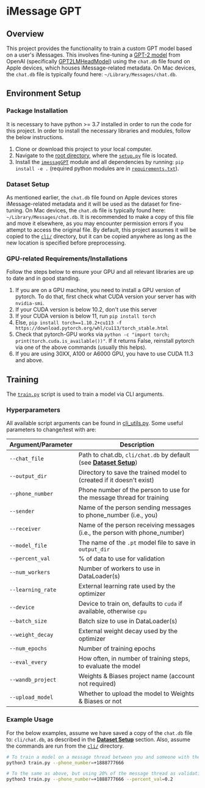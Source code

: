 # iMessage GPT

## Overview
This project provides the functionality to train a custom GPT model based on a user's iMessages. This involves fine-tuning a [GPT-2 model](https://huggingface.co/docs/transformers/model_doc/gpt2) from OpenAI (specifically [GPT2LMHeadModel](https://huggingface.co/docs/transformers/model_doc/gpt2#transformers.GPT2LMHeadModel)) using the `chat.db` file found on Apple devices, which houses iMessage-related metadata. On Mac devices, the `chat.db` file is typically found here: `~/Library/Messages/chat.db`.

## Environment Setup
### Package Installation
It is necessary to have python >= 3.7 installed in order to run the code for this project. In order to install the necessary libraries and modules, follow the below instructions.

1. Clone or download this project to your local computer.
2. Navigate to the [root directory](https://github.com/lewisc4/imessaGPT), where the [`setup.py`](/setup.py) file is located.
3. Install the [`imessagGPT`](/imessaGPT) module and all dependencies by running: `pip install -e .` (required python modules are in [`requirements.txt`](/requirements.txt)).

### Dataset Setup
As mentioned earlier, the `chat.db` file found on Apple devices stores iMessage-related metadata and it will be used as the dataset for fine-tuning. On Mac devices, the `chat.db` file is typically found here: `~/Library/Messages/chat.db`. It is recommended to make a copy of this file and move it elsewhere, as you may encounter permission errors if you attempt to access the original file. By default, this project assumes it will be copied to the [`cli/`](/cli) directory, but it can be copied anywhere as long as the new location is specified before preprocessing.

### GPU-related Requirements/Installations
Follow the steps below to ensure your GPU and all relevant libraries are up to date and in good standing.

1. If you are on a GPU machine, you need to install a GPU version of pytorch. To do that, first check what CUDA version your server has with `nvidia-smi`.
2. If your CUDA version is below 10.2, don't use this server
3. If your CUDA version is below 11, run `pip install torch`
4. Else, `pip install torch==1.10.2+cu113 -f https://download.pytorch.org/whl/cu113/torch_stable.html`
5. Check that pytorch-GPU works via `python -c "import torch; print(torch.cuda.is_available())"`. If it returns False, reinstall pytorch via one of the above commands (usually this helps).
6. If you are using 30XX, A100 or A6000 GPU, you have to use CUDA 11.3 and above.

## Training
The [`train.py`](/cli/train.py) script is used to train a model via CLI arguments.

### Hyperparameters
All available script arguments can be found in [cli_utils.py](/imessaGPT/cli_utils.py). Some useful parameters to change/test with are:

| Argument/Parameter     | Description                                                                                                                                                               |
|------------------------|---------------------------------------------------------------------------------------------------------------------------------------------------------------------------|
| `--chat_file`          | Path to chat.db, `cli/chat.db` by default (see [**Dataset Setup**](https://github.com/lewisc4/imessaGPT/blob/main/README.md#dataset-setup))                               |
| `--output_dir`         | Directory to save the trained model to (created if it doesn't exist)                                                                                                      |
| `--phone_number`       | Phone number of the person to use for the message thread for training                                                                                                     |
| `--sender`             | Name of the person sending messages to phone_number (i.e., you)                                                                                                           |
| `--receiver`           | Name of the person receiving messages (i.e., the person with phone_number)                                                                                                |
| `--model_file`         | The name of the `.pt` model file to save in `output_dir`                                                                                                                  |
| `--percent_val`        | % of data to use for validation                                                                                                                                           |
| `--num_workers`        | Number of workers to use in DataLoader(s)                                                                                                                                 |
| `--learning_rate`      | External learning rate used by the optimizer                                                                                                                              |
| `--device`             | Device to train on, defaults to `cuda` if available, otherwise `cpu`                                                                                                      |
| `--batch_size`         | Batch size to use in DataLoader(s)                                                                                                                                        |
| `--weight_decay`       | External weight decay used by the optimizer                                                                                                                               |
| `--num_epochs`         | Number of training epochs                                                                                                                                                 |
| `--eval_every`         | How often, in number of training steps, to evaluate the model                                                                                                             |
| `--wandb_project`      | Weights & Biases project name (account not required)                                                                                                                      |
| `--upload_model`       | Whether to upload the model to Weights & Biases or not                                                                                                                    |

### Example Usage
For the below examples, assume we have saved a copy of the `chat.db` file to: `cli/chat.db`, as described in the [**Dataset Setup**](https://github.com/lewisc4/imessaGPT/blob/main/README.md#dataset-setup) section. Also, assume the commands are run from the [`cli/`](/cli) directory.

```bash
# To train a model on a message thread between you and someone with the phone number +1(888)-777-6666:
python3 train.py --phone_number=+1888777666

# To the same as above, but using 20% of the message thread as validation data:
python3 train.py --phone_number=+1888777666 --percent_val=0.2

```

